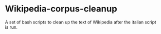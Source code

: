 # Wikipedia-corpus-cleanup
A set of bash scripts to clean up the text of Wikipedia after the italian script is run.
